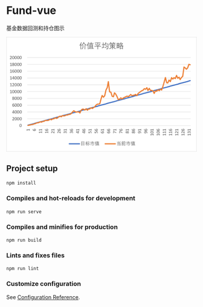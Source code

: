 # Fund-vue
基金数据回测和持仓图示

![价值平均策略](https://github.com/linrubo/Fund-vue/raw/main/src/assets/img/%E4%BB%B7%E5%80%BC%E5%B9%B3%E5%9D%87%E7%AD%96%E7%95%A5.jpg)

## Project setup
```
npm install
```

### Compiles and hot-reloads for development
```
npm run serve
```

### Compiles and minifies for production
```
npm run build
```

### Lints and fixes files
```
npm run lint
```

### Customize configuration
See [Configuration Reference](https://cli.vuejs.org/config/).